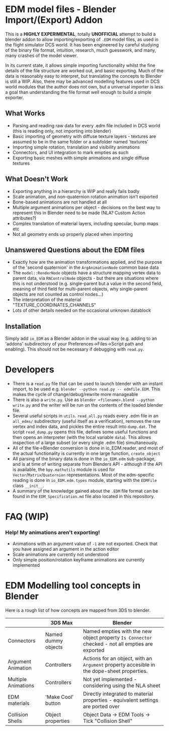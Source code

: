 EDM model files - Blender Import/(Export) Addon
===============================================

This is a **HIGHLY EXPERIMENTAL**, totally **UNOFFICIAL** attempt to build a
blender addon to allow importing/exporting of `.EDM` model files, as used in
the flight simulator DCS world. It has been engineered by careful studying of
the binary file format, intuition, research, much guesswork, and many, many
crashes of the model viewer.

In its current state, it allows simple importing functionality whilst the fine
details of the file structure are worked out, and basic exporting. Much of the
data is reasonably easy to interpret, but translating the concepts to Blender
is still a WIP. Also, there may be advanced modelling features used in DCS
world modules that the author does not own, but a universal importer is less a
goal than understanding the file format well enough to build a simple
exporter.

What Works
----------

- Parsing and reading raw data for every .edm file included in DCS world (this
  is reading only, not importing into blender)
- Basic importing of geometry with diffuse texture layers - textures are
  assumed to be in the same folder or a subfolder named 'textures'
- Importing simple rotation, translation and visibility animations
- Connectors, and UI integration to mark empties as such
- Exporting basic meshes with simple animations and single diffuse textures

What Doesn't Work
-----------------
- Exporting anything in a hierarchy is WIP and really fails badly
- Scale animation, and non-quaternion rotation animation isn't exported
- Bone-based animations are not handled at all
- Multiple argument animations per object - decisions on the best way to 
  represent this in Blender need to be made (NLA? Custom Action attributes?)
- Complex translation of material layers, including specular, bump maps etc
- Not all geometry ends up properly placed when importing

Unanswered Questions about the EDM files
----------------------------------------
- Exactly how are the animation transformations applied, and the purpose of
  the 'second quaternion' in the `ArgAnimationNode` common base data
- The `model::RenderNode` objects have a structure mapping vertex data to
  parent data, via `RNControlNode` objects - but there are situations where
  this is not understood (e.g. single-parent but a value in the second field,
  meaning of third field for multi-parent objects, why single-parent objects are
  not counted as control nodes...)
- The interpretation of the material "TEXTURE_COORDINATES_CHANNELS"
- Lots of other details needed on the occasional unknown datablock

Installation
------------

Simply add `io_EDM` as a Blender addon in the usual way (e.g. adding to an
'addons' subdirectory of your  Preferences->Files->Script path and enabling).
This should not be necessary if debugging with `read.py`.

Developers
==========
- There is a `read.py` file that can be used to launch blender with an instant
  import, to be used e.g. `blender --python read.py -- edmfile.EDM`. This makes
  the cycle of change/debug/rewrite more manageable
- There is also a `write.py`. Use as 
  `blender <filename>.blend --python write.py` and the writer will be run on
  the contents of the loaded blender file.
- Several useful scripts in `utils`. `read_all.py` reads every .edm file in an
  `all_edms/` subdirectory (useful itself as a verification), removes the raw
  vertex and index data, and pickles the entire result into `dump.dat`. The 
  script `read_dump.py` opens this file, defines some useful functions and
  then opens an interpreter (with the local variable `data`). This allows 
  inspection of a large subset (or every single .edm file) simultaneously.
- All of the file->Blender conversion is done in io_EDM.reader, and most of
  the actual functionality is currently in one large function,
  `create_object`
- All parsing of the binary data is done in the `io_EDM.edm` sub-package, and
  is at time of writing separate from Blenders API - although if the API is
  available, the `bpy.mathutils` module is used for 
  `Vector`/`Matrix`/`Quaternion` representations. Most of the edm-specific
  reading is done in `io_EDM.edm.types` module, starting with the `EDMFile`
  class `__init__`.
- A summary of the knowledge gained about the `.EDM` file format can be found
  in the `EDM_Specification.md` file also located in this repository.

FAQ (WIP)
=========
### Help! My animations aren't exporting!
- Animations with an argument value of `-1` are not exported. Check that you
  have assigned an argument in the action editor
- Scale animations are currently not understood
- Only simple position/rotation keyframe animations are currently implemented

EDM Modelling tool concepts in Blender
======================================
Here is a rough list of how concepts are mapped from 3DS to blender.

|                    | 3DS Max             |   Blender                             |
|--------------------|---------------------|---------------------------------------|
| Connectors         | Named dummy objects | Named empties with the new object property `Is Connector` checked - not all empties are exported |
| Argument Animation | Controllers         | Actions for an object, with an `Argument` property accesible in the dope-sheet properties. |
| Multiple Animations| Controllers         | Not yet implemented - considering using the NLA sheet |
| EDM materials      | 'Make Cool' button  | Directly integrated to material properties - equivalent settings are ported over |
| Collision Shells   | Object properties   | Object Data -> EDM Tools -> Tick "Collision Shell" |
